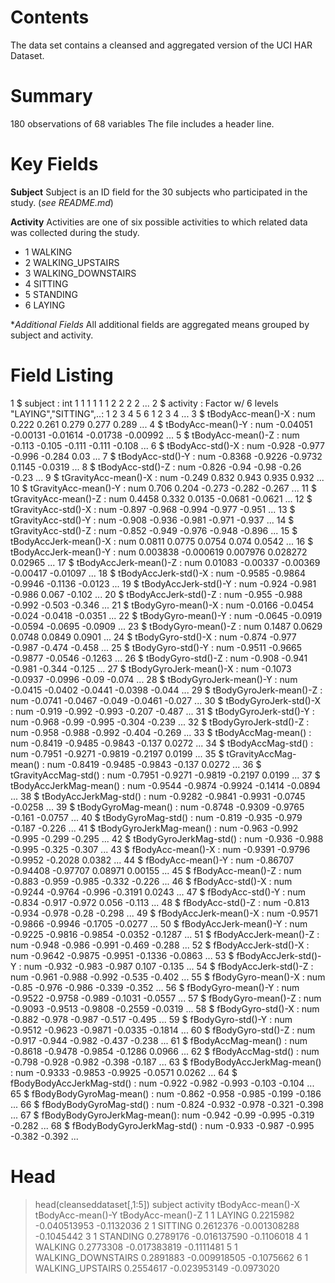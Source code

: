 # Contents #

The data set contains a cleansed and aggregated version of the UCI HAR Dataset.

# Summary #
180 observations of 68 variables
The file includes a header line.

# Key Fields #

**Subject**
Subject is an ID field for the 30 subjects who participated in the study. (*see README.md*)

**Activity**
Activities are one of six possible activities to which related data was collected during the study.

*	1	WALKING
*	2	WALKING_UPSTAIRS
*	3	WALKING_DOWNSTAIRS
*	4	SITTING
*	5	STANDING
*	6	LAYING

**Additional Fields*
All additional fields are aggregated means grouped by subject and activity.

# Field Listing #

 1  $ subject                    : int  1 1 1 1 1 1 2 2 2 2 ...
 2  $ activity                   : Factor w/ 6 levels "LAYING","SITTING",..: 1 2 3 4 5 6 1 2 3 4 ...
 3  $ tBodyAcc-mean()-X          : num  0.222 0.261 0.279 0.277 0.289 ...
 4  $ tBodyAcc-mean()-Y          : num  -0.04051 -0.00131 -0.01614 -0.01738 -0.00992 ...
 5  $ tBodyAcc-mean()-Z          : num  -0.113 -0.105 -0.111 -0.111 -0.108 ...
 6  $ tBodyAcc-std()-X           : num  -0.928 -0.977 -0.996 -0.284 0.03 ...
 7  $ tBodyAcc-std()-Y           : num  -0.8368 -0.9226 -0.9732 0.1145 -0.0319 ...
 8  $ tBodyAcc-std()-Z           : num  -0.826 -0.94 -0.98 -0.26 -0.23 ...
 9  $ tGravityAcc-mean()-X       : num  -0.249 0.832 0.943 0.935 0.932 ...
 10 $ tGravityAcc-mean()-Y       : num  0.706 0.204 -0.273 -0.282 -0.267 ...
 11 $ tGravityAcc-mean()-Z       : num  0.4458 0.332 0.0135 -0.0681 -0.0621 ...
 12 $ tGravityAcc-std()-X        : num  -0.897 -0.968 -0.994 -0.977 -0.951 ...
 13 $ tGravityAcc-std()-Y        : num  -0.908 -0.936 -0.981 -0.971 -0.937 ...
 14 $ tGravityAcc-std()-Z        : num  -0.852 -0.949 -0.976 -0.948 -0.896 ...
 15 $ tBodyAccJerk-mean()-X      : num  0.0811 0.0775 0.0754 0.074 0.0542 ...
 16 $ tBodyAccJerk-mean()-Y      : num  0.003838 -0.000619 0.007976 0.028272 0.02965 ...
 17 $ tBodyAccJerk-mean()-Z      : num  0.01083 -0.00337 -0.00369 -0.00417 -0.01097 ...
 18 $ tBodyAccJerk-std()-X       : num  -0.9585 -0.9864 -0.9946 -0.1136 -0.0123 ...
 19 $ tBodyAccJerk-std()-Y       : num  -0.924 -0.981 -0.986 0.067 -0.102 ...
 20 $ tBodyAccJerk-std()-Z       : num  -0.955 -0.988 -0.992 -0.503 -0.346 ...
 21 $ tBodyGyro-mean()-X         : num  -0.0166 -0.0454 -0.024 -0.0418 -0.0351 ...
 22 $ tBodyGyro-mean()-Y         : num  -0.0645 -0.0919 -0.0594 -0.0695 -0.0909 ...
 23 $ tBodyGyro-mean()-Z         : num  0.1487 0.0629 0.0748 0.0849 0.0901 ...
 24 $ tBodyGyro-std()-X          : num  -0.874 -0.977 -0.987 -0.474 -0.458 ...
 25 $ tBodyGyro-std()-Y          : num  -0.9511 -0.9665 -0.9877 -0.0546 -0.1263 ...
 26 $ tBodyGyro-std()-Z          : num  -0.908 -0.941 -0.981 -0.344 -0.125 ...
 27 $ tBodyGyroJerk-mean()-X     : num  -0.1073 -0.0937 -0.0996 -0.09 -0.074 ...
 28 $ tBodyGyroJerk-mean()-Y     : num  -0.0415 -0.0402 -0.0441 -0.0398 -0.044 ...
 29 $ tBodyGyroJerk-mean()-Z     : num  -0.0741 -0.0467 -0.049 -0.0461 -0.027 ...
 30 $ tBodyGyroJerk-std()-X      : num  -0.919 -0.992 -0.993 -0.207 -0.487 ...
 31 $ tBodyGyroJerk-std()-Y      : num  -0.968 -0.99 -0.995 -0.304 -0.239 ...
 32 $ tBodyGyroJerk-std()-Z      : num  -0.958 -0.988 -0.992 -0.404 -0.269 ...
 33 $ tBodyAccMag-mean()         : num  -0.8419 -0.9485 -0.9843 -0.137 0.0272 ...
 34 $ tBodyAccMag-std()          : num  -0.7951 -0.9271 -0.9819 -0.2197 0.0199 ...
 35 $ tGravityAccMag-mean()      : num  -0.8419 -0.9485 -0.9843 -0.137 0.0272 ...
 36 $ tGravityAccMag-std()       : num  -0.7951 -0.9271 -0.9819 -0.2197 0.0199 ...
 37 $ tBodyAccJerkMag-mean()     : num  -0.9544 -0.9874 -0.9924 -0.1414 -0.0894 ...
 38 $ tBodyAccJerkMag-std()      : num  -0.9282 -0.9841 -0.9931 -0.0745 -0.0258 ...
 39 $ tBodyGyroMag-mean()        : num  -0.8748 -0.9309 -0.9765 -0.161 -0.0757 ...
 40 $ tBodyGyroMag-std()         : num  -0.819 -0.935 -0.979 -0.187 -0.226 ...
 41 $ tBodyGyroJerkMag-mean()    : num  -0.963 -0.992 -0.995 -0.299 -0.295 ...
 42 $ tBodyGyroJerkMag-std()     : num  -0.936 -0.988 -0.995 -0.325 -0.307 ...
 43 $ fBodyAcc-mean()-X          : num  -0.9391 -0.9796 -0.9952 -0.2028 0.0382 ...
 44 $ fBodyAcc-mean()-Y          : num  -0.86707 -0.94408 -0.97707 0.08971 0.00155 ...
 45 $ fBodyAcc-mean()-Z          : num  -0.883 -0.959 -0.985 -0.332 -0.226 ...
 46 $ fBodyAcc-std()-X           : num  -0.9244 -0.9764 -0.996 -0.3191 0.0243 ...
 47 $ fBodyAcc-std()-Y           : num  -0.834 -0.917 -0.972 0.056 -0.113 ...
 48 $ fBodyAcc-std()-Z           : num  -0.813 -0.934 -0.978 -0.28 -0.298 ...
 49 $ fBodyAccJerk-mean()-X      : num  -0.9571 -0.9866 -0.9946 -0.1705 -0.0277 ...
 50 $ fBodyAccJerk-mean()-Y      : num  -0.9225 -0.9816 -0.9854 -0.0352 -0.1287 ...
 51 $ fBodyAccJerk-mean()-Z      : num  -0.948 -0.986 -0.991 -0.469 -0.288 ...
 52 $ fBodyAccJerk-std()-X       : num  -0.9642 -0.9875 -0.9951 -0.1336 -0.0863 ...
 53 $ fBodyAccJerk-std()-Y       : num  -0.932 -0.983 -0.987 0.107 -0.135 ...
 54 $ fBodyAccJerk-std()-Z       : num  -0.961 -0.988 -0.992 -0.535 -0.402 ...
 55 $ fBodyGyro-mean()-X         : num  -0.85 -0.976 -0.986 -0.339 -0.352 ...
 56 $ fBodyGyro-mean()-Y         : num  -0.9522 -0.9758 -0.989 -0.1031 -0.0557 ...
 57 $ fBodyGyro-mean()-Z         : num  -0.9093 -0.9513 -0.9808 -0.2559 -0.0319 ...
 58 $ fBodyGyro-std()-X          : num  -0.882 -0.978 -0.987 -0.517 -0.495 ...
 59 $ fBodyGyro-std()-Y          : num  -0.9512 -0.9623 -0.9871 -0.0335 -0.1814 ...
 60 $ fBodyGyro-std()-Z          : num  -0.917 -0.944 -0.982 -0.437 -0.238 ...
 61 $ fBodyAccMag-mean()         : num  -0.8618 -0.9478 -0.9854 -0.1286 0.0966 ...
 62 $ fBodyAccMag-std()          : num  -0.798 -0.928 -0.982 -0.398 -0.187 ...
 63 $ fBodyBodyAccJerkMag-mean() : num  -0.9333 -0.9853 -0.9925 -0.0571 0.0262 ...
 64 $ fBodyBodyAccJerkMag-std()  : num  -0.922 -0.982 -0.993 -0.103 -0.104 ...
 65 $ fBodyBodyGyroMag-mean()    : num  -0.862 -0.958 -0.985 -0.199 -0.186 ...
 66 $ fBodyBodyGyroMag-std()     : num  -0.824 -0.932 -0.978 -0.321 -0.398 ...
 67 $ fBodyBodyGyroJerkMag-mean(): num  -0.942 -0.99 -0.995 -0.319 -0.282 ...
 68 $ fBodyBodyGyroJerkMag-std() : num  -0.933 -0.987 -0.995 -0.382 -0.392 ...
 
 # Head #
 > head(cleanseddataset[,1:5])
  subject           activity tBodyAcc-mean()-X tBodyAcc-mean()-Y tBodyAcc-mean()-Z
1       1             LAYING         0.2215982      -0.040513953        -0.1132036
2       1            SITTING         0.2612376      -0.001308288        -0.1045442
3       1           STANDING         0.2789176      -0.016137590        -0.1106018
4       1            WALKING         0.2773308      -0.017383819        -0.1111481
5       1 WALKING_DOWNSTAIRS         0.2891883      -0.009918505        -0.1075662
6       1   WALKING_UPSTAIRS         0.2554617      -0.023953149        -0.0973020